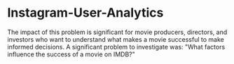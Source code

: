 # Instagram-User-Analytics
The impact of this problem is significant for movie producers, directors, and investors who want to understand what makes a movie successful to make informed decisions. A significant problem to investigate was: "What factors influence the success of a movie on IMDB?"
